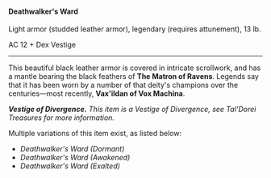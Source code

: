 #### Deathwalker's Ward

Light armor (studded leather armor), legendary (requires attunement), 13 lb.

AC 12 + Dex Vestige

---

This beautiful black leather armor is covered in intricate scrollwork, and has a mantle bearing the black feathers of **The Matron of Ravens**. Legends say that it has been worn by a number of that deity's champions over the centuries—most recently, **Vax'ildan of Vox Machina**.

***Vestige of Divergence.*** *This item is a Vestige of Divergence, see *Tal'Dorei Treasures* for more information.*

Multiple variations of this item exist, as listed below:

- *Deathwalker's Ward (Dormant)*
- *Deathwalker's Ward (Awakened)*
- *Deathwalker's Ward (Exalted)*